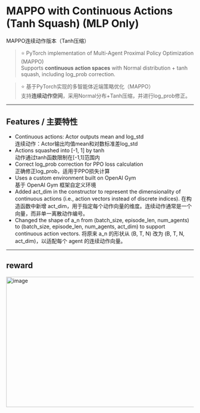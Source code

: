 # MAPPO with Continuous Actions (Tanh Squash) (MLP Only)
MAPPO连续动作版本（Tanh压缩）

> ⭐ PyTorch implementation of Multi-Agent Proximal Policy Optimization (MAPPO)  
> Supports **continuous action spaces** with Normal distribution + tanh squash, including log_prob correction.

> ⭐ 基于PyTorch实现的多智能体近端策略优化（MAPPO）  
> 支持**连续动作空间**，采用Normal分布+Tanh压缩，并进行log_prob修正。

---

## Features / 主要特性

- Continuous actions: Actor outputs mean and log_std  
  连续动作：Actor输出均值mean和对数标准差log_std  
- Actions squashed into [-1, 1] by tanh  
  动作通过tanh函数限制在[-1,1]范围内  
- Correct log_prob correction for PPO loss calculation  
  正确修正log_prob，适用于PPO损失计算  
- Uses a custom environment built on OpenAI Gym  
  基于 OpenAI Gym 框架自定义环境
- Added act_dim in the constructor to represent the dimensionality of continuous actions (i.e., action vectors instead of discrete indices).
  在构造函数中新增 act_dim，用于指定每个动作向量的维度。连续动作通常是一个向量，而非单一离散动作编号。
- Changed the shape of a_n from (batch_size, episode_len, num_agents) to (batch_size, episode_len, num_agents, act_dim) to support continuous action vectors.
  将原来 a_n 的形状从 (B, T, N) 改为 (B, T, N, act_dim)，以适配每个 agent 的连续动作向量。

---

## reward
<img width="518" height="351" alt="image" src="https://github.com/user-attachments/assets/70852486-f402-4259-bf1d-125024263726" />
